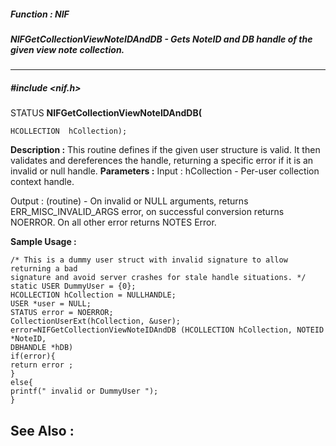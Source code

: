 ##### Function : NIF
##### NIFGetCollectionViewNoteIDAndDB - Gets NoteID and DB handle of the given view note collection.
---
##### #include <nif.h>
STATUS **NIFGetCollectionViewNoteIDAndDB(**

	HCOLLECTION  hCollection);
**Description :**
This routine defines if the given user structure is valid. It then validates 
and dereferences the handle, returning a specific error if it is an invalid or 
null handle.
**Parameters :**
Input :
hCollection  -  Per-user collection context handle.

Output :
(routine)  -  On invalid or NULL arguments, returns ERR_MISC_INVALID_ARGS error, on successful conversion returns NOERROR. On all other error returns NOTES Error.  


**Sample Usage :**
```
/* This is a dummy user struct with invalid signature to allow returning a bad 
signature and avoid server crashes for stale handle situations. */
static USER DummyUser = {0};
HCOLLECTION hCollection = NULLHANDLE;
USER *user = NULL;
STATUS error = NOERROR;
CollectionUserExt(hCollection, &user);
error=NIFGetCollectionViewNoteIDAndDB (HCOLLECTION hCollection, NOTEID *NoteID, 
DBHANDLE *hDB)
if(error){
return error ;
}
else{
printf(" invalid or DummyUser ");
}
```
**See Also :**
[](D:/md_files/.md)
---
